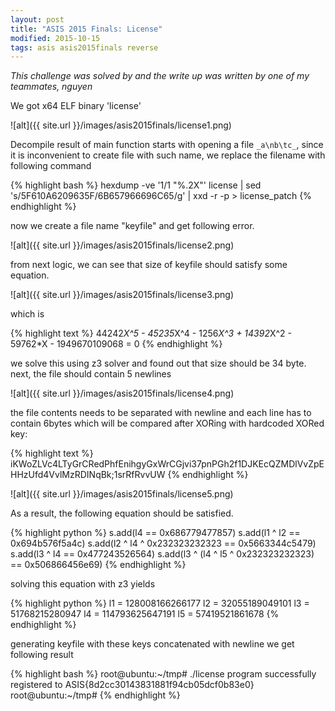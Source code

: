 ```yaml
---
layout: post
title: "ASIS 2015 Finals: License"
modified: 2015-10-15
tags: asis asis2015finals reverse
---
```


*This challenge was solved by and the write up was written by one of my teammates, nguyen*

We got x64 ELF binary 'license'

![alt]({{ site.url }}/images/asis2015finals/license1.png)

Decompile result of main function starts with opening a file ```_a\nb\tc_```, since it is inconvenient to create file with such name, we replace the filename with following command

{% highlight bash %}
hexdump -ve '1/1 "%.2X"' license | sed 's/5F610A6209635F/6B657966696C65/g' | xxd -r -p > license_patch
{% endhighlight %}

now we create a file name "keyfile" and get following error.

![alt]({{ site.url }}/images/asis2015finals/license2.png)

from next logic, we can see that size of keyfile should satisfy some equation.

![alt]({{ site.url }}/images/asis2015finals/license3.png) 

which is

{% highlight text %}
44242*X^5 - 45235*X^4 - 1256*X^3 + 14392*X^2 - 59762*X - 1949670109068 = 0
{% endhighlight %}

we solve this using z3 solver and found out that size should be 34 byte.
next, the file should contain 5 newlines

![alt]({{ site.url }}/images/asis2015finals/license4.png)
 
the file contents needs to be separated with newline and each line has to contain 6bytes which will be compared after XORing with hardcoded XORed key:

{% highlight text %}
iKWoZLVc4LTyGrCRedPhfEnihgyGxWrCGjvi37pnPGh2f1DJKEcQZMDlVvZpEHHzUfd4VvlMzRDINqBk;1srRfRvvUW
{% endhighlight %}

![alt]({{ site.url }}/images/asis2015finals/license5.png)

As a result, the following equation should be satisfied.

{% highlight python %}
s.add(l4 == 0x686779477857)
s.add(l1 ^ l2 == 0x694b576f5a4c)
s.add(l2 ^ l4 ^ 0x232323232323 == 0x5663344c5479)
s.add(l3 ^ l4 == 0x477243526564)
s.add(l3 ^ (l4 ^ l5 ^ 0x232323232323) == 0x506866456e69)
{% endhighlight %}

solving this equation with z3 yields

{% highlight python %}
l1 = 128008166266177
l2 = 32055189049101
l3 = 51768215280947
l4 = 114793625647191
l5 = 57419521861678
{% endhighlight %}

generating keyfile with these keys concatenated with newline
we get following result

{% highlight bash %}
root@ubuntu:~/tmp# ./license
program successfully registered to ASIS{8d2cc30143831881f94cb05dcf0b83e0}
root@ubuntu:~/tmp#
{% endhighlight %}